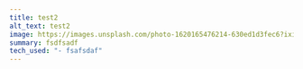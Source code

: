 ```yaml
---
title: test2
alt_text: test2
image: https://images.unsplash.com/photo-1620165476214-630ed1d3fec6?ixid=MnwxMjA3fDF8MHxwaG90by1wYWdlfHx8fGVufDB8fHx8&ixlib=rb-1.2.1&auto=format&fit=crop&w=1339&q=80
summary: fsdfsadf
tech_used: "- fsafsdaf"
---
```

